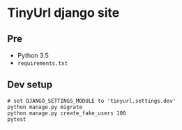 # TinyUrl django site

## Pre

- Python 3.5
- `requirements.txt`

## Dev setup

    # set DJANGO_SETTINGS_MODULE to 'tinyurl.settings.dev'
    python manage.py migrate
    python manage.py create_fake_users 100
    pytest
